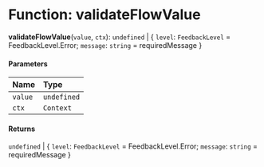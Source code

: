 # Function: validateFlowValue

**validateFlowValue**(`value`, `ctx`): `undefined` | { `level`: `FeedbackLevel` = FeedbackLevel.Error; `message`: `string` = requiredMessage }

#### Parameters

| Name | Type |
| :------ | :------ |
| `value` | `undefined` | [`IFlowValue`](/en/auto-docs/form-materials/types/IFlowValue.md) |
| `ctx` | `Context` |

#### Returns

`undefined` | { `level`: `FeedbackLevel` = FeedbackLevel.Error; `message`: `string` = requiredMessage }

